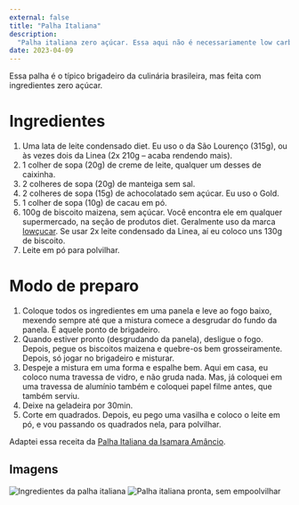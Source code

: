 ```yaml
---
external: false
title: "Palha Italiana"
description:
  "Palha italiana zero açúcar. Essa aqui não é necessariamente low carb."
date: 2023-04-09
---
```


Essa palha é o típico brigadeiro da culinária brasileira, mas feita com
ingredientes zero açúcar.

# Ingredientes

1. Uma lata de leite condensado diet. Eu uso o da São Lourenço (315g), ou às
   vezes dois da Linea (2x 210g – acaba rendendo mais).
2. 1 colher de sopa (20g) de creme de leite, qualquer um desses de caixinha.
3. 2 colheres de sopa (20g) de manteiga sem sal.
4. 2 colheres de sopa (15g) de achocolatado sem açúcar. Eu uso o Gold.
5. 1 colher de sopa (10g) de cacau em pó.
6. 100g de biscoito maizena, sem açúcar. Você encontra ele em qualquer
   supermercado, na seção de produtos diet. Geralmente uso da marca
   [lowçucar](https://amzn.to/40LFdDz). Se usar 2x leite condensado da Linea, aí
   eu coloco uns 130g de biscoito.
7. Leite em pó para polvilhar.

# Modo de preparo

1. Coloque todos os ingredientes em uma panela e leve ao fogo baixo, mexendo
   sempre até que a mistura comece a desgrudar do fundo da panela. É aquele
   ponto de brigadeiro.
2. Quando estiver pronto (desgrudando da panela), desligue o fogo. Depois, pegue
   os biscoitos maizena e quebre-os bem grosseiramente. Depois, só jogar no
   brigadeiro e misturar.
3. Despeje a mistura em uma forma e espalhe bem. Aqui em casa, eu coloco numa
   travessa de vidro, e não gruda nada. Mas, já coloquei em uma travessa de
   alumínio também e coloquei papel filme antes, que também serviu.
4. Deixe na geladeira por 30min.
5. Corte em quadrados. Depois, eu pego uma vasilha e coloco o leite em pó, e vou
   passando os quadrados nela, para polvilhar.

Adaptei essa receita da
[Palha Italiana da Isamara Amâncio](https://www.youtube.com/watch?v=RX_WnfgLYGs).

## Imagens

![Ingredientes da palha italiana](/images/palha-italiana/ingredientes-palha.jpeg)
![Palha italiana pronta, sem empoolvilhar](/images/palha-italiana/palha-pronta.jpeg)
